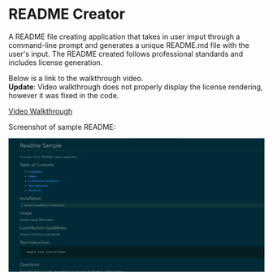 # README Creator
A README file creating application that takes in user imput through a command-line prompt and generates a unique README.md file with the user's input. The README created follows professional standards and includes license generation.

Below is a link to the walkthrough video.  
**Update**: Video walkthrough does not properly display the license rendering, however it was fixed in the code.

[Video Walkthrough](./sample/README%20Creator%20Walkthrough.mp4)

Screenshot of sample README:

![Screenshot](./sample/READMEscreenshot.PNG)
